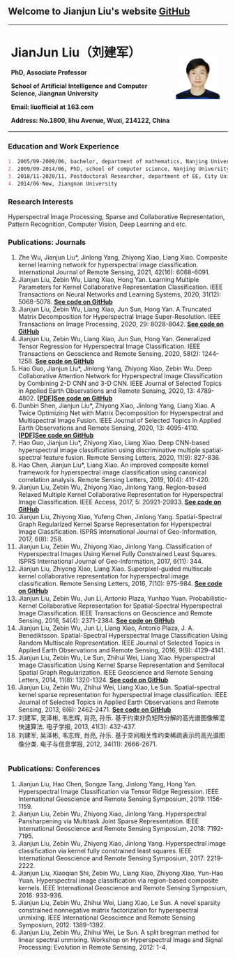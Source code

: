 ## Welcome to Jianjun Liu's website [GitHub](https://github.com/liuofficial)

<table border="0">
  <tr>
    <td width="75%">
      <h1>JianJun Liu（刘建军）</h1>
      <p><b>PhD, Associate Professor</b></p>
      <p><b>School of Artificial Intelligence and Computer Science, Jiangnan University</b></p>
      <p><b>Email: liuofficial at 163.com</b></p>
      <p><b>Address: No.1800, lihu Avenue, Wuxi, 214122, China</b></p>
    </td>
    <td width="25%">
      <img src="/jianjun.jpg" width="90%">
    </td>
  </tr>
</table>


### Education and Work Experience

```markdown
1. 2005/09-2009/06, bachelor, department of mathematics, Nanjing University of Science and Technology
2. 2009/09-2014/06, PhD, school of computer science, Nanjing University of Science and Technology
3. 2018/11-2020/11, Postdoctoral Researcher, department of EE, City University of Hong Kong
4. 2014/06-Now, Jiangnan University
```

### Research Interests

Hyperspectral Image Processing, Sparse and Collaborative Representation, Pattern Recognition, Computer Vision, Deep Learning and etc.

### Publications: Journals
<table border="0">
  <tr>
    <ol>
      <li>Zhe Wu, Jianjun Liu*, Jinlong Yang, Zhiyong Xiao, Liang Xiao. Composite kernel learning network for hyperspectral image classification. International Journal of Remote Sensing, 2021, 42(16): 6068-6091.</li>
      <li>Jianjun Liu, Zebin Wu, Liang Xiao, Hong Yan. Learning Multiple Parameters for Kernel Collaborative Representation Classification. IEEE Transactions on Neural Networks and Learning Systems, 2020, 31(12): 5068-5078. <b><font color="#FF0000"><a href="https://github.com/liuofficial/KCRC">See code on GitHub</a></font></b></li>
      <li>Jianjun Liu, Zebin Wu, Liang Xiao, Jun Sun, Hong Yan. A Truncated Matrix Decomposition for Hyperspectral Image Super-Resolution. IEEE Transactions on Image Processing, 2020, 29: 8028-8042. <b><font color="#FF0000"><a href="https://github.com/liuofficial/MDF">See code on GitHub</a></font></b></li>
      <li>Jianjun Liu, Zebin Wu, Liang Xiao, Jun Sun, Hong Yan. Generalized Tensor Regression for Hyperspectral Image Classification. IEEE Transactions on Geoscience and Remote Sensing, 2020,  58(2): 1244-1258. <b><font color="#FF0000"><a href="https://github.com/liuofficial/GTR">See code on GitHub</a></font></b></li>
      <li>Hao Guo, Jianjun Liu*, Jinlong Yang, Zhiyong Xiao, Zebin Wu. Deep Collaborative Attention Network for Hyperspectral Image Classification by Combining 2-D CNN and 3-D CNN. IEEE Journal of Selected Topics in Applied Earth Observations and Remote Sensing, 2020, 13: 4789-4802. <b>[<a href="https://ieeexplore.ieee.org/document/9167434">PDF</a>]</b><b><font color="#FF0000"><a href="https://github.com/liuofficial/CACNN">See code on GitHub</a></font></b></li>
      <li>Dunbin Shen, Jianjun Liu*, Zhiyong Xiao, Jinlong Yang, Liang Xiao. A Twice Optimizing Net with Matrix Decomposition for Hyperspectral and Multispectral Image Fusion. IEEE Journal of Selected Topics in Applied Earth Observations and Remote Sensing, 2020, 13: 4095-4110. <b>[<a href="https://ieeexplore.ieee.org/document/9141409">PDF</a>]</b><b><font color="#FF0000"><a href="https://github.com/liuofficial/TONWMD">See code on GitHub</a></font></b></li>
      <li>Hao Guo, Jianjun Liu*, Zhiyong Xiao, Liang Xiao. Deep CNN-based hyperspectral image classification using discriminative multiple spatial-spectral feature fusion. Remote Sensing Letters, 2020,  11(9): 827-836. </li>
      <li>Hao Chen, Jianjun Liu*, Liang Xiao. An improved composite kernel framework for hyperspectral image classification using canonical correlation analysis. Remote Sensing Letters, 2019,  10(4): 411-420. </li>
      <li>Jianjun Liu, Zebin Wu, Zhiyong Xiao, Jinlong Yang. Region-based Relaxed Multiple Kernel Collaborative Representation for Hyperspectral Image Classification. IEEE Access, 2017,  5: 20921-20933. <b><font color="#FF0000"><a href="https://github.com/liuofficial/R2MK">See code on GitHub</a></font></b></li>
      <li>Jianjun Liu, Zhiyong Xiao, Yufeng Chen, Jinlong Yang. Spatial-Spectral Graph Regularized Kernel Sparse Representation for Hyperspectral Image Classification. ISPRS International Journal of Geo-Information, 2017,  6(8): 258.</li>
      <li>Jianjun Liu, Zebin Wu, Zhiyong Xiao, Jinlong Yang. Classification of Hyperspectral Images Using Kernel Fully Constrained Least Squares. ISPRS International Journal of Geo-Information, 2017,  6(11): 344.</li>
      <li>Jianjun Liu, Zhiyong Xiao, Liang Xiao. Superpixel-guided multiscale kernel collaborative representation for hyperspectral image classification. Remote Sensing Letters, 2016,  7(10): 975-984. <b><font color="#FF0000"><a href="https://github.com/liuofficial/SMKCRC">See code on GitHub</a></font></b></li>
      <li>Jianjun Liu, Zebin Wu, Jun Li, Antonio Plaza, Yunhao Yuan. Probabilistic-Kernel Collaborative Representation for Spatial-Spectral Hyperspectral Image Classification. IEEE Transactions on Geoscience and Remote Sensing, 2016,  54(4): 2371-2384. <b><font color="#FF0000"><a href="https://github.com/liuofficial/PKCRC">See code on GitHub</a></font></b></li>
      <li>Jianjun Liu, Zebin Wu, Jun Li, Liang Xiao, Antonio Plaza, J. A. Benediktsson. Spatial-Spectral Hyperspectral Image Classification Using Random Multiscale Representation. IEEE Journal of Selected Topics in Applied Earth Observations and Remote Sensing, 2016,  9(9): 4129-4141.</li>
      <li>Jianjun Liu, Zebin Wu, Le Sun, Zhihui Wei, Liang Xiao. Hyperspectral Image Classification Using Kernel Sparse Representation and Semilocal Spatial Graph Regularization. IEEE Geoscience and Remote Sensing Letters, 2014,  11(8): 1320-1324. <b><font color="#FF0000"><a href="https://github.com/liuofficial/SSG">See code on GitHub</a></font></b></li>
      <li>Jianjun Liu, Zebin Wu, Zhihui Wei, Liang Xiao, Le Sun. Spatial-spectral kernel sparse representation for hyperspectral image classification. IEEE Journal of Selected Topics in Applied Earth Observations and Remote Sensing, 2013,  6(6): 2462-2471. <b><font color="#FF0000"><a href="https://github.com/liuofficial/KSRC">See code on GitHub</a></font></b></li>
      <li>刘建军, 吴泽彬, 韦志辉, 肖亮, 孙乐. 基于约束非负矩阵分解的高光谱图像解混快速算法. 电子学报, 2013,  41(3): 432-437.</li>
      <li>刘建军, 吴泽彬, 韦志辉, 肖亮, 孙乐. 基于空间相关性约束稀疏表示的高光谱图像分类. 电子与信息学报, 2012,  34(11): 2666-2671.</li>
    </ol>
  </tr>
</table>

### Publications: Conferences
<table border="0">
  <tr>
    <ol>
      <li>Jianjun Liu, Hao Chen, Songze Tang, Jinlong Yang, Hong Yan. Hyperspectral Image Classification via Tensor Ridge Regression. IEEE International Geoscience and Remote Sensing Symposium, 2019: 1156-1159.</li>
      <li>Jianjun Liu, Zebin Wu, Zhiyong Xiao, Jinlong Yang. Hyperspectral Pansharpening via Multitask Joint Sparse Representation. IEEE International Geoscience and Remote Sensing Symposium, 2018: 7192-7195.</li>
      <li>Jianjun Liu, Zebin Wu, Zhiyong Xiao, Jinlong Yang. Hyperspectral image classification via kernel fully constrained least squares. IEEE International Geoscience and Remote Sensing Symposium, 2017: 2219-2222.</li>
      <li>Jianjun Liu, Xiaoqian Shi, Zebin Wu, Liang Xiao, Zhiyong Xiao, Yun-Hao Yuan. Hyperspectral image classification via region-based composite kernels. IEEE International Geoscience and Remote Sensing Symposium, 2016: 933-936.</li>
      <li>Jianjun Liu, Zebin Wu, Zhihui Wei, Liang Xiao, Le Sun. A novel sparsity constrained nonnegative matrix factorization for hyperspectral unmixing. IEEE International Geoscience and Remote Sensing Symposium, 2012: 1389-1392.</li>
      <li>Jianjun Liu, Zebin Wu, Zhihui Wei, Le Sun. A split bregman method for linear spectral unmixing. Workshop on Hyperspectral Image and Signal Processing: Evolution in Remote Sensing, 2012: 1-4.</li>
    </ol>
  </tr>
</table>

```markdown
```

<script type="text/javascript" id="clustrmaps" src="//cdn.clustrmaps.com/map_v2.js?d=4wYQDFVIAefzDxo0Dr8uHqwS_5bloxbRP6HzYjRByVQ&cl=ffffff&w=a"></script>



